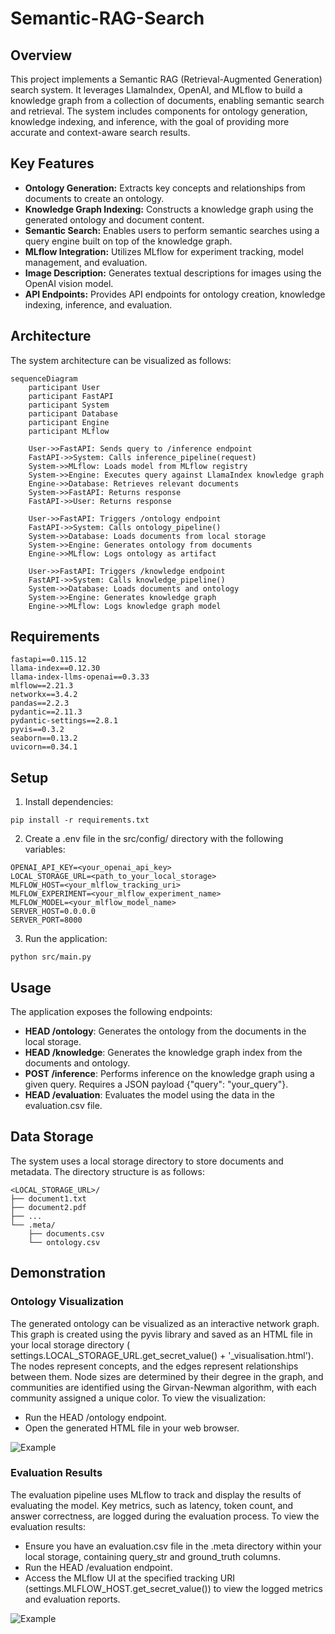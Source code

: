 # Semantic-RAG-Search

## Overview

This project implements a Semantic RAG (Retrieval-Augmented Generation) search system. It leverages LlamaIndex, OpenAI, and MLflow to build a knowledge graph from a collection of documents, enabling semantic search and retrieval. The system includes components for ontology generation, knowledge indexing, and inference, with the goal of providing more accurate and context-aware search results.

## Key Features

- **Ontology Generation:** Extracts key concepts and relationships from documents to create an ontology.
- **Knowledge Graph Indexing:** Constructs a knowledge graph using the generated ontology and document content.
- **Semantic Search:** Enables users to perform semantic searches using a query engine built on top of the knowledge graph.
- **MLflow Integration:** Utilizes MLflow for experiment tracking, model management, and evaluation.
- **Image Description:** Generates textual descriptions for images using the OpenAI vision model.
- **API Endpoints:** Provides API endpoints for ontology creation, knowledge indexing, inference, and evaluation.

## Architecture

The system architecture can be visualized as follows:

```mermaid
sequenceDiagram
    participant User
    participant FastAPI
    participant System
    participant Database
    participant Engine
    participant MLflow

    User->>FastAPI: Sends query to /inference endpoint
    FastAPI->>System: Calls inference_pipeline(request)
    System->>MLflow: Loads model from MLflow registry
    System->>Engine: Executes query against LlamaIndex knowledge graph
    Engine->>Database: Retrieves relevant documents
    System->>FastAPI: Returns response
    FastAPI->>User: Returns response
    
    User->>FastAPI: Triggers /ontology endpoint
    FastAPI->>System: Calls ontology_pipeline()
    System->>Database: Loads documents from local storage
    System->>Engine: Generates ontology from documents
    Engine->>MLflow: Logs ontology as artifact

    User->>FastAPI: Triggers /knowledge endpoint
    FastAPI->>System: Calls knowledge_pipeline()
    System->>Database: Loads documents and ontology
    System->>Engine: Generates knowledge graph
    Engine->>MLflow: Logs knowledge graph model
```

## Requirements

```
fastapi==0.115.12
llama-index==0.12.30
llama-index-llms-openai==0.3.33
mlflow==2.21.3
networkx==3.4.2
pandas==2.2.3
pydantic==2.11.3
pydantic-settings==2.8.1
pyvis==0.3.2
seaborn==0.13.2
uvicorn==0.34.1
```

## Setup
1. Install dependencies:
```
pip install -r requirements.txt
```
2. Create a .env file in the src/config/ directory with the following variables:
```
OPENAI_API_KEY=<your_openai_api_key>
LOCAL_STORAGE_URL=<path_to_your_local_storage>
MLFLOW_HOST=<your_mlflow_tracking_uri>
MLFLOW_EXPERIMENT=<your_mlflow_experiment_name>
MLFLOW_MODEL=<your_mlflow_model_name>
SERVER_HOST=0.0.0.0
SERVER_PORT=8000
```
3. Run the application:
```
python src/main.py
```

## Usage
The application exposes the following endpoints:
- **HEAD /ontology**: Generates the ontology from the documents in the local storage.
- **HEAD /knowledge**: Generates the knowledge graph index from the documents and ontology.
- **POST /inference**: Performs inference on the knowledge graph using a given query. Requires a JSON payload {"query": "your_query"}.
- **HEAD /evaluation**: Evaluates the model using the data in the evaluation.csv file.

## Data Storage
The system uses a local storage directory to store documents and metadata. The directory structure is as follows:
```
<LOCAL_STORAGE_URL>/
├── document1.txt
├── document2.pdf
├── ...
└── .meta/
    ├── documents.csv
    └── ontology.csv
```

## Demonstration
### Ontology Visualization
The generated ontology can be visualized as an interactive network graph. This graph is created using the pyvis library and saved as an HTML file in your local storage directory ( settings.LOCAL_STORAGE_URL.get_secret_value() + '_visualisation.html').  The nodes represent concepts, and the edges represent relationships between them.  Node sizes are determined by their degree in the graph, and communities are identified using the Girvan-Newman algorithm, with each community assigned a unique color.
To view the visualization:
- Run the HEAD /ontology endpoint.
- Open the generated HTML file in your web browser.

![Example](https://github.com/user-attachments/assets/2a520d47-bd74-4f0c-99fe-a165aa3bc8f7)

### Evaluation Results
The evaluation pipeline uses MLflow to track and display the results of evaluating the model. Key metrics, such as latency, token count, and answer correctness, are logged during the evaluation process.
To view the evaluation results:
- Ensure you have an evaluation.csv file in the .meta directory within your local storage, containing query_str and ground_truth columns.
- Run the HEAD /evaluation endpoint.
- Access the MLflow UI at the specified tracking URI (settings.MLFLOW_HOST.get_secret_value()) to view the logged metrics and evaluation reports.

![Example](https://github.com/user-attachments/assets/4411d340-82c6-4ae8-bdae-8dffd276c1ad)

